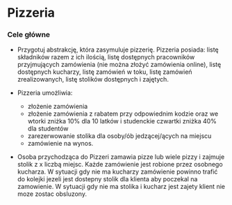 # Pizzeria

### Cele główne

* Przygotuj abstrakcję, która zasymuluje pizzerię. Pizzeria posiada: listę składników razem z ich ilością, listę dostępnych pracowników przyjmujących zamówienia (nie można złożyć zamówienia online), listę dostępnych kucharzy, listę zamówień w toku, listę zamówień zrealizowanych, listę stolików dostępnych i zajętych.

* Pizzeria umożliwia: 
	- złożenie zamówienia 
	- złożenie zamówienia z rabatem przy odpowiednim kodzie oraz we wtorki zniżka 10% dla 10 latków i studenckie czwartki zniżka 40% dla studentów 
	- zarezerwowanie stolika dla osoby/ób jedzącej/ących na miejscu 
	- zamówienie na wynos.

* Osoba przychodząca do Pizzeri zamawia pizze lub wiele pizzy i zajmuje stolik z x liczbą miejsc. Każde zamówienie jest robione przez osobnego kucharza. W sytuacji gdy nie ma kucharzy zamówienie powinno trafić do kolejki jezeli jest dostepny stolik dla klienta aby poczekal na zamowienie. W sytuacji gdy nie ma stolika i kucharz jest zajety klient nie moze zostac obsluzony.
